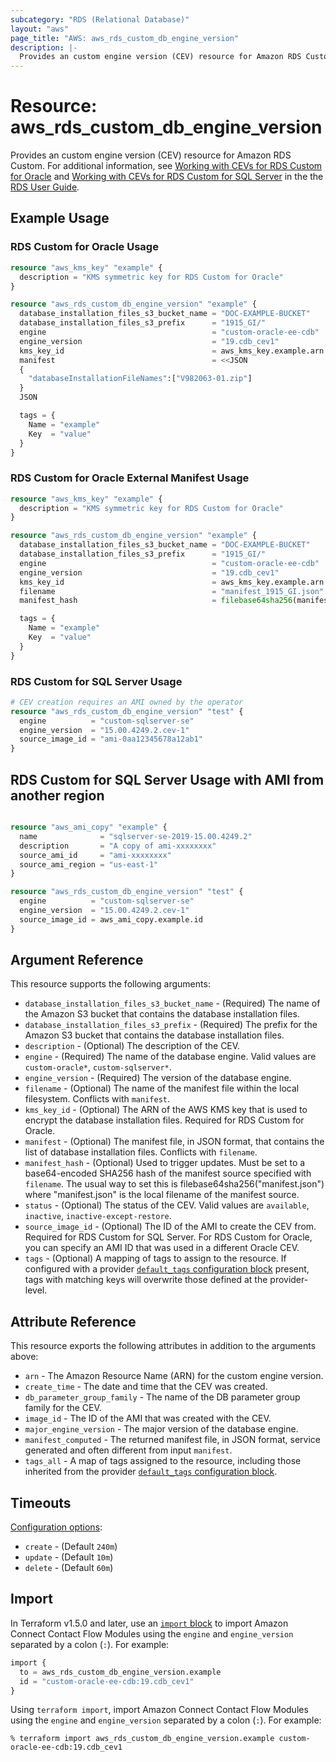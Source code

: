 ```yaml
---
subcategory: "RDS (Relational Database)"
layout: "aws"
page_title: "AWS: aws_rds_custom_db_engine_version"
description: |-
  Provides an custom engine version (CEV) resource for Amazon RDS Custom.
---
```


# Resource: aws_rds_custom_db_engine_version

Provides an custom engine version (CEV) resource for Amazon RDS Custom. For additional information, see [Working with CEVs for RDS Custom for Oracle](https://docs.aws.amazon.com/AmazonRDS/latest/UserGuide/custom-cev.html) and [Working with CEVs for RDS Custom for SQL Server](https://docs.aws.amazon.com/AmazonRDS/latest/UserGuide/custom-cev-sqlserver.html) in the the [RDS User Guide](https://docs.aws.amazon.com/AmazonRDS/latest/UserGuide/Welcome.html).

## Example Usage

### RDS Custom for Oracle Usage

```terraform
resource "aws_kms_key" "example" {
  description = "KMS symmetric key for RDS Custom for Oracle"
}

resource "aws_rds_custom_db_engine_version" "example" {
  database_installation_files_s3_bucket_name = "DOC-EXAMPLE-BUCKET"
  database_installation_files_s3_prefix      = "1915_GI/"
  engine                                     = "custom-oracle-ee-cdb"
  engine_version                             = "19.cdb_cev1"
  kms_key_id                                 = aws_kms_key.example.arn
  manifest                                   = <<JSON
  {
	"databaseInstallationFileNames":["V982063-01.zip"]
  }
  JSON

  tags = {
    Name = "example"
    Key  = "value"
  }
}
```

### RDS Custom for Oracle External Manifest Usage

```terraform
resource "aws_kms_key" "example" {
  description = "KMS symmetric key for RDS Custom for Oracle"
}

resource "aws_rds_custom_db_engine_version" "example" {
  database_installation_files_s3_bucket_name = "DOC-EXAMPLE-BUCKET"
  database_installation_files_s3_prefix      = "1915_GI/"
  engine                                     = "custom-oracle-ee-cdb"
  engine_version                             = "19.cdb_cev1"
  kms_key_id                                 = aws_kms_key.example.arn
  filename                                   = "manifest_1915_GI.json"
  manifest_hash                              = filebase64sha256(manifest_1915_GI.json)

  tags = {
    Name = "example"
    Key  = "value"
  }
}
```

### RDS Custom for SQL Server Usage

```terraform
# CEV creation requires an AMI owned by the operator
resource "aws_rds_custom_db_engine_version" "test" {
  engine          = "custom-sqlserver-se"
  engine_version  = "15.00.4249.2.cev-1"
  source_image_id = "ami-0aa12345678a12ab1"
}

```

## RDS Custom for SQL Server Usage with AMI from another region

```terraform

resource "aws_ami_copy" "example" {
  name              = "sqlserver-se-2019-15.00.4249.2"
  description       = "A copy of ami-xxxxxxxx"
  source_ami_id     = "ami-xxxxxxxx"
  source_ami_region = "us-east-1"
}

resource "aws_rds_custom_db_engine_version" "test" {
  engine          = "custom-sqlserver-se"
  engine_version  = "15.00.4249.2.cev-1"
  source_image_id = aws_ami_copy.example.id
}
```

## Argument Reference

This resource supports the following arguments:

* `database_installation_files_s3_bucket_name` - (Required) The name of the Amazon S3 bucket that contains the database installation files.
* `database_installation_files_s3_prefix` - (Required) The prefix for the Amazon S3 bucket that contains the database installation files.
* `description` - (Optional) The description of the CEV.
* `engine` - (Required) The name of the database engine. Valid values are `custom-oracle*`, `custom-sqlserver*`.
* `engine_version` - (Required) The version of the database engine.
* `filename` - (Optional) The name of the manifest file within the local filesystem. Conflicts with `manifest`.
* `kms_key_id` - (Optional) The ARN of the AWS KMS key that is used to encrypt the database installation files. Required for RDS Custom for Oracle.
* `manifest` - (Optional) The manifest file, in JSON format, that contains the list of database installation files. Conflicts with `filename`.
* `manifest_hash` - (Optional) Used to trigger updates. Must be set to a base64-encoded SHA256 hash of the manifest source specified with `filename`. The usual way to set this is filebase64sha256("manifest.json") where "manifest.json" is the local filename of the manifest source.
* `status` - (Optional) The status of the CEV. Valid values are `available`, `inactive`, `inactive-except-restore`.
* `source_image_id` - (Optional) The ID of the AMI to create the CEV from. Required for RDS Custom for SQL Server. For RDS Custom for Oracle, you can specify an AMI ID that was used in a different Oracle CEV.
* `tags` - (Optional) A mapping of tags to assign to the resource. If configured with a provider [`default_tags` configuration block](https://registry.terraform.io/providers/hashicorp/aws/latest/docs#default_tags-configuration-block) present, tags with matching keys will overwrite those defined at the provider-level.

## Attribute Reference

This resource exports the following attributes in addition to the arguments above:

* `arn` - The Amazon Resource Name (ARN) for the custom engine version.
* `create_time` - The date and time that the CEV was created.
* `db_parameter_group_family` - The name of the DB parameter group family for the CEV.
* `image_id` - The ID of the AMI that was created with the CEV.
* `major_engine_version` - The major version of the database engine.
* `manifest_computed` - The returned manifest file, in JSON format, service generated and often different from input `manifest`.
* `tags_all` - A map of tags assigned to the resource, including those inherited from the provider [`default_tags` configuration block](https://registry.terraform.io/providers/hashicorp/aws/latest/docs#default_tags-configuration-block).

## Timeouts

[Configuration options](https://developer.hashicorp.com/terraform/language/resources/syntax#operation-timeouts):

- `create` - (Default `240m`)
- `update` - (Default `10m`)
- `delete` - (Default `60m`)

## Import

In Terraform v1.5.0 and later, use an [`import` block](https://developer.hashicorp.com/terraform/language/import) to import Amazon Connect Contact Flow Modules using the `engine` and `engine_version` separated by a colon (`:`). For example:

```terraform
import {
  to = aws_rds_custom_db_engine_version.example
  id = "custom-oracle-ee-cdb:19.cdb_cev1"
}
```

Using `terraform import`, import Amazon Connect Contact Flow Modules using the `engine` and `engine_version` separated by a colon (`:`). For example:

```console
% terraform import aws_rds_custom_db_engine_version.example custom-oracle-ee-cdb:19.cdb_cev1
```
